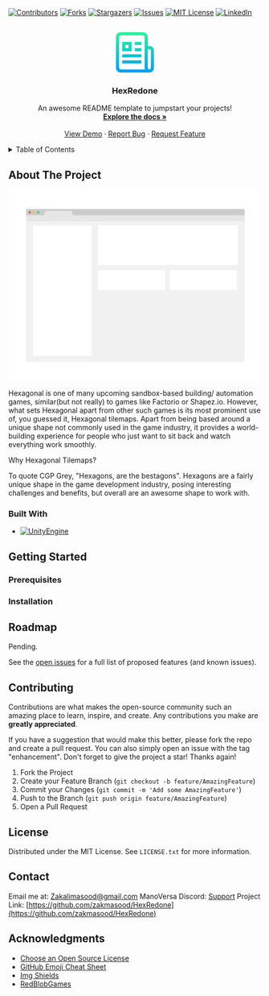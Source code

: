 <a name="readme-top"></a>

[![Contributors][contributors-shield]][contributors-url]
[![Forks][forks-shield]][forks-url]
[![Stargazers][stars-shield]][stars-url]
[![Issues][issues-shield]][issues-url]
[![MIT License][license-shield]][license-url]
[![LinkedIn][linkedin-shield]][linkedin-url]

<!-- PROJECT LOGO -->
<br />
<div align="center">
  <a href="https://github.com/zakmasood/HexRedone">
    <img src="images/logo.png" alt="Logo" width="80" height="80">
  </a>

  <h3 align="center">HexRedone</h3>

  <p align="center">
    An awesome README template to jumpstart your projects!
    <br />
    <a href="https://github.com/zakmasood/HexRedone"><strong>Explore the docs »</strong></a>
    <br />
    <br />
    <a href="https://github.com/zakmasood/HexRedone">View Demo</a>
    ·
    <a href="https://github.com/zakmasood/HexRedone/issues">Report Bug</a>
    ·
    <a href="https://github.com/zakmasood/HexRedone/issues">Request Feature</a>
  </p>
</div>

<!-- TABLE OF CONTENTS -->
<details>
  <summary>Table of Contents</summary>
  <ol>
    <li>
      <a href="#about-the-project">About The Project</a>
      <ul>
        <li><a href="#built-with">Built With</a></li>
      </ul>
    </li>
    <li>
      <a href="#getting-started">Getting Started</a>
      <ul>
        <li><a href="#prerequisites">Prerequisites</a></li>
        <li><a href="#installation">Installation</a></li>
      </ul>
    </li>
    <li><a href="#usage">Usage</a></li>
    <li><a href="#roadmap">Roadmap</a></li>
    <li><a href="#contributing">Contributing</a></li>
    <li><a href="#license">License</a></li>
    <li><a href="#contact">Contact</a></li>
    <li><a href="#acknowledgments">Acknowledgments</a></li>
  </ol>
</details>

<!-- ABOUT THE PROJECT -->
## About The Project

[![Product Name Screen Shot][product-screenshot]](https://example.com)

Hexagonal is one of many upcoming sandbox-based building/ automation games, similar(but not really) to games like Factorio or Shapez.io. However, what sets Hexagonal apart from other such games is its most prominent use of, you guessed it, Hexagonal tilemaps. Apart from being based around a unique shape not commonly used in the game industry, it provides a world-building experience for people who just want to sit back and watch everything work smoothly.

Why Hexagonal Tilemaps?

To quote CGP Grey, "Hexagons, are the bestagons".
Hexagons are a fairly unique shape in the game development industry, posing interesting challenges and benefits, but overall are an awesome shape to work with.

### Built With

* [![UnityEngine][unityengine]][unity-url]

<!-- GETTING STARTED -->
## Getting Started


### Prerequisites


### Installation


<!-- USAGE EXAMPLES -->
<!-- Pending Usages -->
<!-- ROADMAP -->
## Roadmap
Pending.
<!-- Pending -->

See the [open issues](https://github.com/zakmasood/HexRedone/issues) for a full list of proposed features (and known issues).

<!-- CONTRIBUTING -->
## Contributing

Contributions are what makes the open-source community such an amazing place to learn, inspire, and create. Any contributions you make are **greatly appreciated**.

If you have a suggestion that would make this better, please fork the repo and create a pull request. You can also simply open an issue with the tag "enhancement".
Don't forget to give the project a star! Thanks again!

1. Fork the Project
2. Create your Feature Branch (`git checkout -b feature/AmazingFeature`)
3. Commit your Changes (`git commit -m 'Add some AmazingFeature'`)
4. Push to the Branch (`git push origin feature/AmazingFeature`)
5. Open a Pull Request

<!-- LICENSE -->
## License

Distributed under the MIT License. See `LICENSE.txt` for more information.

<!-- CONTACT -->
## Contact

Email me at: Zakalimasood@gmail.com
ManoVersa Discord: [Support](https://discord.gg/UQnXZS3bwH)
Project Link: [https://github.com/zakmasood/HexRedone](https://github.com/zakmasood/HexRedone)

<!-- ACKNOWLEDGMENTS -->
## Acknowledgments

* [Choose an Open Source License](https://choosealicense.com)
* [GitHub Emoji Cheat Sheet](https://www.webpagefx.com/tools/emoji-cheat-sheet)
* [Img Shields](https://shields.io)
* [RedBlobGames](https://www.redblobgames.com/)

<!-- MARKDOWN LINKS & IMAGES -->
<!-- https://www.markdownguide.org/basic-syntax/#reference-style-links -->
[contributors-shield]: https://img.shields.io/github/contributors/zakmasood/HexRedone.svg?style=for-the-badge
[contributors-url]: https://github.com/zakmasood/HexRedone/graphs/contributors
[forks-shield]: https://img.shields.io/github/forks/zakmasood/HexRedone.svg?style=for-the-badge
[forks-url]: https://github.com/zakmasood/HexRedone/network/members
[stars-shield]: https://img.shields.io/github/stars/zakmasood/HexRedone.svg?style=for-the-badge
[stars-url]: https://github.com/zakmasood/HexRedone/stargazers
[issues-shield]: https://img.shields.io/github/issues/zakmasood/HexRedone.svg?style=for-the-badge
[issues-url]: https://github.com/zakmasood/HexRedone/issues
[license-shield]: https://img.shields.io/github/license/zakmasood/HexRedone.svg?style=for-the-badge
[license-url]: https://github.com/zakmasood/HexRedone/blob/master/LICENSE.txt
[linkedin-shield]: https://img.shields.io/badge/-LinkedIn-black.svg?style=for-the-badge&logo=linkedin&colorB=555
[linkedin-url]: https://linkedin.com/in/zakmasood
[product-screenshot]: images/screenshot.png
[unityengine]: https://img.shields.io/badge/unityEngine-000000?style=for-the-badge&logo=unity&logoColor=white
[unity-url]: https://unity.com/
